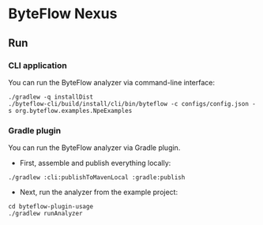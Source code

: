 # ByteFlow Nexus

## Run

### CLI application

You can run the ByteFlow analyzer via command-line interface:

```shell
./gradlew -q installDist
./byteflow-cli/build/install/cli/bin/byteflow -c configs/config.json -s org.byteflow.examples.NpeExamples
```

### Gradle plugin

You can run the ByteFlow analyzer via Gradle plugin.

- First, assemble and publish everything locally:

```shell
./gradlew :cli:publishToMavenLocal :gradle:publish
```

- Next, run the analyzer from the example project:

```shell
cd byteflow-plugin-usage
./gradlew runAnalyzer
```
